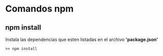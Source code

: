 # Comandos npm
## npm install
Instala las dependencias que esten listadas en el archivo **'package.json'**
```
>> npm install
```







